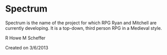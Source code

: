 Spectrum
========

Spectrum is the name of the project for which RPG Ryan and Mitchell are currently developing. It is a top-down, third person RPG in a Medieval style.

R Howe
M Scheffer

Created on 3/6/2013
